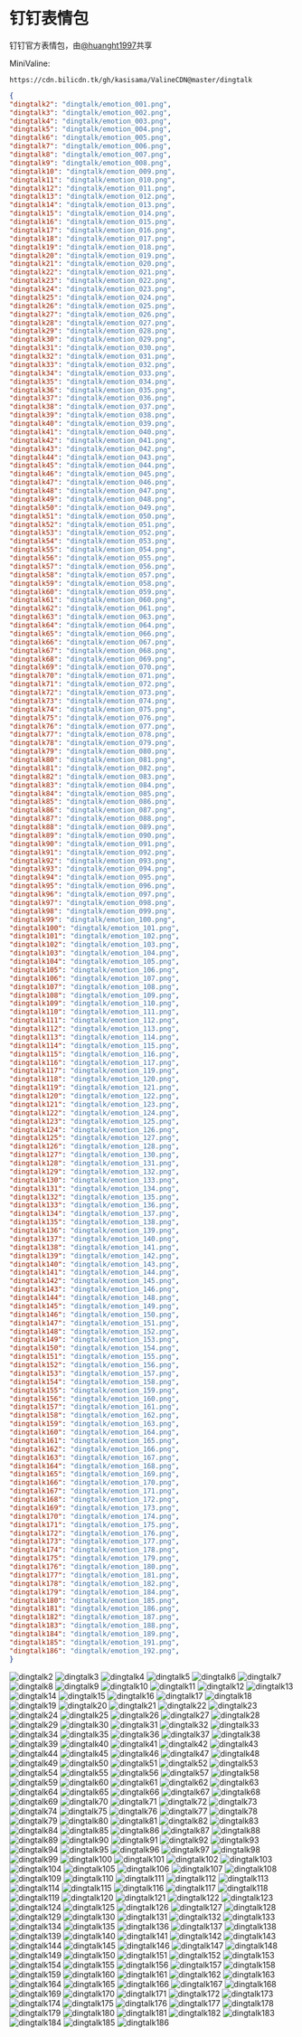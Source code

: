 # 钉钉表情包

钉钉官方表情包，由[@huanght1997](https://github.com/huanght1997)共享

MiniValine:

`https://cdn.bilicdn.tk/gh/kasisama/ValineCDN@master/dingtalk`

```json
{
"dingtalk2": "dingtalk/emotion_001.png",
"dingtalk3": "dingtalk/emotion_002.png",
"dingtalk4": "dingtalk/emotion_003.png",
"dingtalk5": "dingtalk/emotion_004.png",
"dingtalk6": "dingtalk/emotion_005.png",
"dingtalk7": "dingtalk/emotion_006.png",
"dingtalk8": "dingtalk/emotion_007.png",
"dingtalk9": "dingtalk/emotion_008.png",
"dingtalk10": "dingtalk/emotion_009.png",
"dingtalk11": "dingtalk/emotion_010.png",
"dingtalk12": "dingtalk/emotion_011.png",
"dingtalk13": "dingtalk/emotion_012.png",
"dingtalk14": "dingtalk/emotion_013.png",
"dingtalk15": "dingtalk/emotion_014.png",
"dingtalk16": "dingtalk/emotion_015.png",
"dingtalk17": "dingtalk/emotion_016.png",
"dingtalk18": "dingtalk/emotion_017.png",
"dingtalk19": "dingtalk/emotion_018.png",
"dingtalk20": "dingtalk/emotion_019.png",
"dingtalk21": "dingtalk/emotion_020.png",
"dingtalk22": "dingtalk/emotion_021.png",
"dingtalk23": "dingtalk/emotion_022.png",
"dingtalk24": "dingtalk/emotion_023.png",
"dingtalk25": "dingtalk/emotion_024.png",
"dingtalk26": "dingtalk/emotion_025.png",
"dingtalk27": "dingtalk/emotion_026.png",
"dingtalk28": "dingtalk/emotion_027.png",
"dingtalk29": "dingtalk/emotion_028.png",
"dingtalk30": "dingtalk/emotion_029.png",
"dingtalk31": "dingtalk/emotion_030.png",
"dingtalk32": "dingtalk/emotion_031.png",
"dingtalk33": "dingtalk/emotion_032.png",
"dingtalk34": "dingtalk/emotion_033.png",
"dingtalk35": "dingtalk/emotion_034.png",
"dingtalk36": "dingtalk/emotion_035.png",
"dingtalk37": "dingtalk/emotion_036.png",
"dingtalk38": "dingtalk/emotion_037.png",
"dingtalk39": "dingtalk/emotion_038.png",
"dingtalk40": "dingtalk/emotion_039.png",
"dingtalk41": "dingtalk/emotion_040.png",
"dingtalk42": "dingtalk/emotion_041.png",
"dingtalk43": "dingtalk/emotion_042.png",
"dingtalk44": "dingtalk/emotion_043.png",
"dingtalk45": "dingtalk/emotion_044.png",
"dingtalk46": "dingtalk/emotion_045.png",
"dingtalk47": "dingtalk/emotion_046.png",
"dingtalk48": "dingtalk/emotion_047.png",
"dingtalk49": "dingtalk/emotion_048.png",
"dingtalk50": "dingtalk/emotion_049.png",
"dingtalk51": "dingtalk/emotion_050.png",
"dingtalk52": "dingtalk/emotion_051.png",
"dingtalk53": "dingtalk/emotion_052.png",
"dingtalk54": "dingtalk/emotion_053.png",
"dingtalk55": "dingtalk/emotion_054.png",
"dingtalk56": "dingtalk/emotion_055.png",
"dingtalk57": "dingtalk/emotion_056.png",
"dingtalk58": "dingtalk/emotion_057.png",
"dingtalk59": "dingtalk/emotion_058.png",
"dingtalk60": "dingtalk/emotion_059.png",
"dingtalk61": "dingtalk/emotion_060.png",
"dingtalk62": "dingtalk/emotion_061.png",
"dingtalk63": "dingtalk/emotion_063.png",
"dingtalk64": "dingtalk/emotion_064.png",
"dingtalk65": "dingtalk/emotion_066.png",
"dingtalk66": "dingtalk/emotion_067.png",
"dingtalk67": "dingtalk/emotion_068.png",
"dingtalk68": "dingtalk/emotion_069.png",
"dingtalk69": "dingtalk/emotion_070.png",
"dingtalk70": "dingtalk/emotion_071.png",
"dingtalk71": "dingtalk/emotion_072.png",
"dingtalk72": "dingtalk/emotion_073.png",
"dingtalk73": "dingtalk/emotion_074.png",
"dingtalk74": "dingtalk/emotion_075.png",
"dingtalk75": "dingtalk/emotion_076.png",
"dingtalk76": "dingtalk/emotion_077.png",
"dingtalk77": "dingtalk/emotion_078.png",
"dingtalk78": "dingtalk/emotion_079.png",
"dingtalk79": "dingtalk/emotion_080.png",
"dingtalk80": "dingtalk/emotion_081.png",
"dingtalk81": "dingtalk/emotion_082.png",
"dingtalk82": "dingtalk/emotion_083.png",
"dingtalk83": "dingtalk/emotion_084.png",
"dingtalk84": "dingtalk/emotion_085.png",
"dingtalk85": "dingtalk/emotion_086.png",
"dingtalk86": "dingtalk/emotion_087.png",
"dingtalk87": "dingtalk/emotion_088.png",
"dingtalk88": "dingtalk/emotion_089.png",
"dingtalk89": "dingtalk/emotion_090.png",
"dingtalk90": "dingtalk/emotion_091.png",
"dingtalk91": "dingtalk/emotion_092.png",
"dingtalk92": "dingtalk/emotion_093.png",
"dingtalk93": "dingtalk/emotion_094.png",
"dingtalk94": "dingtalk/emotion_095.png",
"dingtalk95": "dingtalk/emotion_096.png",
"dingtalk96": "dingtalk/emotion_097.png",
"dingtalk97": "dingtalk/emotion_098.png",
"dingtalk98": "dingtalk/emotion_099.png",
"dingtalk99": "dingtalk/emotion_100.png",
"dingtalk100": "dingtalk/emotion_101.png",
"dingtalk101": "dingtalk/emotion_102.png",
"dingtalk102": "dingtalk/emotion_103.png",
"dingtalk103": "dingtalk/emotion_104.png",
"dingtalk104": "dingtalk/emotion_105.png",
"dingtalk105": "dingtalk/emotion_106.png",
"dingtalk106": "dingtalk/emotion_107.png",
"dingtalk107": "dingtalk/emotion_108.png",
"dingtalk108": "dingtalk/emotion_109.png",
"dingtalk109": "dingtalk/emotion_110.png",
"dingtalk110": "dingtalk/emotion_111.png",
"dingtalk111": "dingtalk/emotion_112.png",
"dingtalk112": "dingtalk/emotion_113.png",
"dingtalk113": "dingtalk/emotion_114.png",
"dingtalk114": "dingtalk/emotion_115.png",
"dingtalk115": "dingtalk/emotion_116.png",
"dingtalk116": "dingtalk/emotion_117.png",
"dingtalk117": "dingtalk/emotion_119.png",
"dingtalk118": "dingtalk/emotion_120.png",
"dingtalk119": "dingtalk/emotion_121.png",
"dingtalk120": "dingtalk/emotion_122.png",
"dingtalk121": "dingtalk/emotion_123.png",
"dingtalk122": "dingtalk/emotion_124.png",
"dingtalk123": "dingtalk/emotion_125.png",
"dingtalk124": "dingtalk/emotion_126.png",
"dingtalk125": "dingtalk/emotion_127.png",
"dingtalk126": "dingtalk/emotion_128.png",
"dingtalk127": "dingtalk/emotion_130.png",
"dingtalk128": "dingtalk/emotion_131.png",
"dingtalk129": "dingtalk/emotion_132.png",
"dingtalk130": "dingtalk/emotion_133.png",
"dingtalk131": "dingtalk/emotion_134.png",
"dingtalk132": "dingtalk/emotion_135.png",
"dingtalk133": "dingtalk/emotion_136.png",
"dingtalk134": "dingtalk/emotion_137.png",
"dingtalk135": "dingtalk/emotion_138.png",
"dingtalk136": "dingtalk/emotion_139.png",
"dingtalk137": "dingtalk/emotion_140.png",
"dingtalk138": "dingtalk/emotion_141.png",
"dingtalk139": "dingtalk/emotion_142.png",
"dingtalk140": "dingtalk/emotion_143.png",
"dingtalk141": "dingtalk/emotion_144.png",
"dingtalk142": "dingtalk/emotion_145.png",
"dingtalk143": "dingtalk/emotion_146.png",
"dingtalk144": "dingtalk/emotion_148.png",
"dingtalk145": "dingtalk/emotion_149.png",
"dingtalk146": "dingtalk/emotion_150.png",
"dingtalk147": "dingtalk/emotion_151.png",
"dingtalk148": "dingtalk/emotion_152.png",
"dingtalk149": "dingtalk/emotion_153.png",
"dingtalk150": "dingtalk/emotion_154.png",
"dingtalk151": "dingtalk/emotion_155.png",
"dingtalk152": "dingtalk/emotion_156.png",
"dingtalk153": "dingtalk/emotion_157.png",
"dingtalk154": "dingtalk/emotion_158.png",
"dingtalk155": "dingtalk/emotion_159.png",
"dingtalk156": "dingtalk/emotion_160.png",
"dingtalk157": "dingtalk/emotion_161.png",
"dingtalk158": "dingtalk/emotion_162.png",
"dingtalk159": "dingtalk/emotion_163.png",
"dingtalk160": "dingtalk/emotion_164.png",
"dingtalk161": "dingtalk/emotion_165.png",
"dingtalk162": "dingtalk/emotion_166.png",
"dingtalk163": "dingtalk/emotion_167.png",
"dingtalk164": "dingtalk/emotion_168.png",
"dingtalk165": "dingtalk/emotion_169.png",
"dingtalk166": "dingtalk/emotion_170.png",
"dingtalk167": "dingtalk/emotion_171.png",
"dingtalk168": "dingtalk/emotion_172.png",
"dingtalk169": "dingtalk/emotion_173.png",
"dingtalk170": "dingtalk/emotion_174.png",
"dingtalk171": "dingtalk/emotion_175.png",
"dingtalk172": "dingtalk/emotion_176.png",
"dingtalk173": "dingtalk/emotion_177.png",
"dingtalk174": "dingtalk/emotion_178.png",
"dingtalk175": "dingtalk/emotion_179.png",
"dingtalk176": "dingtalk/emotion_180.png",
"dingtalk177": "dingtalk/emotion_181.png",
"dingtalk178": "dingtalk/emotion_182.png",
"dingtalk179": "dingtalk/emotion_184.png",
"dingtalk180": "dingtalk/emotion_185.png",
"dingtalk181": "dingtalk/emotion_186.png",
"dingtalk182": "dingtalk/emotion_187.png",
"dingtalk183": "dingtalk/emotion_188.png",
"dingtalk184": "dingtalk/emotion_189.png",
"dingtalk185": "dingtalk/emotion_191.png",
"dingtalk186": "dingtalk/emotion_192.png",
}
```

![dingtalk2](https://cdn.bilicdn.tk/gh/kasisama/ValineCDN@master/dingtalk/emotion_001.png)
![dingtalk3](https://cdn.bilicdn.tk/gh/kasisama/ValineCDN@master/dingtalk/emotion_002.png)
![dingtalk4](https://cdn.bilicdn.tk/gh/kasisama/ValineCDN@master/dingtalk/emotion_003.png)
![dingtalk5](https://cdn.bilicdn.tk/gh/kasisama/ValineCDN@master/dingtalk/emotion_004.png)
![dingtalk6](https://cdn.bilicdn.tk/gh/kasisama/ValineCDN@master/dingtalk/emotion_005.png)
![dingtalk7](https://cdn.bilicdn.tk/gh/kasisama/ValineCDN@master/dingtalk/emotion_006.png)
![dingtalk8](https://cdn.bilicdn.tk/gh/kasisama/ValineCDN@master/dingtalk/emotion_007.png)
![dingtalk9](https://cdn.bilicdn.tk/gh/kasisama/ValineCDN@master/dingtalk/emotion_008.png)
![dingtalk10](https://cdn.bilicdn.tk/gh/kasisama/ValineCDN@master/dingtalk/emotion_009.png)
![dingtalk11](https://cdn.bilicdn.tk/gh/kasisama/ValineCDN@master/dingtalk/emotion_010.png)
![dingtalk12](https://cdn.bilicdn.tk/gh/kasisama/ValineCDN@master/dingtalk/emotion_011.png)
![dingtalk13](https://cdn.bilicdn.tk/gh/kasisama/ValineCDN@master/dingtalk/emotion_012.png)
![dingtalk14](https://cdn.bilicdn.tk/gh/kasisama/ValineCDN@master/dingtalk/emotion_013.png)
![dingtalk15](https://cdn.bilicdn.tk/gh/kasisama/ValineCDN@master/dingtalk/emotion_014.png)
![dingtalk16](https://cdn.bilicdn.tk/gh/kasisama/ValineCDN@master/dingtalk/emotion_015.png)
![dingtalk17](https://cdn.bilicdn.tk/gh/kasisama/ValineCDN@master/dingtalk/emotion_016.png)
![dingtalk18](https://cdn.bilicdn.tk/gh/kasisama/ValineCDN@master/dingtalk/emotion_017.png)
![dingtalk19](https://cdn.bilicdn.tk/gh/kasisama/ValineCDN@master/dingtalk/emotion_018.png)
![dingtalk20](https://cdn.bilicdn.tk/gh/kasisama/ValineCDN@master/dingtalk/emotion_019.png)
![dingtalk21](https://cdn.bilicdn.tk/gh/kasisama/ValineCDN@master/dingtalk/emotion_020.png)
![dingtalk22](https://cdn.bilicdn.tk/gh/kasisama/ValineCDN@master/dingtalk/emotion_021.png)
![dingtalk23](https://cdn.bilicdn.tk/gh/kasisama/ValineCDN@master/dingtalk/emotion_022.png)
![dingtalk24](https://cdn.bilicdn.tk/gh/kasisama/ValineCDN@master/dingtalk/emotion_023.png)
![dingtalk25](https://cdn.bilicdn.tk/gh/kasisama/ValineCDN@master/dingtalk/emotion_024.png)
![dingtalk26](https://cdn.bilicdn.tk/gh/kasisama/ValineCDN@master/dingtalk/emotion_025.png)
![dingtalk27](https://cdn.bilicdn.tk/gh/kasisama/ValineCDN@master/dingtalk/emotion_026.png)
![dingtalk28](https://cdn.bilicdn.tk/gh/kasisama/ValineCDN@master/dingtalk/emotion_027.png)
![dingtalk29](https://cdn.bilicdn.tk/gh/kasisama/ValineCDN@master/dingtalk/emotion_028.png)
![dingtalk30](https://cdn.bilicdn.tk/gh/kasisama/ValineCDN@master/dingtalk/emotion_029.png)
![dingtalk31](https://cdn.bilicdn.tk/gh/kasisama/ValineCDN@master/dingtalk/emotion_030.png)
![dingtalk32](https://cdn.bilicdn.tk/gh/kasisama/ValineCDN@master/dingtalk/emotion_031.png)
![dingtalk33](https://cdn.bilicdn.tk/gh/kasisama/ValineCDN@master/dingtalk/emotion_032.png)
![dingtalk34](https://cdn.bilicdn.tk/gh/kasisama/ValineCDN@master/dingtalk/emotion_033.png)
![dingtalk35](https://cdn.bilicdn.tk/gh/kasisama/ValineCDN@master/dingtalk/emotion_034.png)
![dingtalk36](https://cdn.bilicdn.tk/gh/kasisama/ValineCDN@master/dingtalk/emotion_035.png)
![dingtalk37](https://cdn.bilicdn.tk/gh/kasisama/ValineCDN@master/dingtalk/emotion_036.png)
![dingtalk38](https://cdn.bilicdn.tk/gh/kasisama/ValineCDN@master/dingtalk/emotion_037.png)
![dingtalk39](https://cdn.bilicdn.tk/gh/kasisama/ValineCDN@master/dingtalk/emotion_038.png)
![dingtalk40](https://cdn.bilicdn.tk/gh/kasisama/ValineCDN@master/dingtalk/emotion_039.png)
![dingtalk41](https://cdn.bilicdn.tk/gh/kasisama/ValineCDN@master/dingtalk/emotion_040.png)
![dingtalk42](https://cdn.bilicdn.tk/gh/kasisama/ValineCDN@master/dingtalk/emotion_041.png)
![dingtalk43](https://cdn.bilicdn.tk/gh/kasisama/ValineCDN@master/dingtalk/emotion_042.png)
![dingtalk44](https://cdn.bilicdn.tk/gh/kasisama/ValineCDN@master/dingtalk/emotion_043.png)
![dingtalk45](https://cdn.bilicdn.tk/gh/kasisama/ValineCDN@master/dingtalk/emotion_044.png)
![dingtalk46](https://cdn.bilicdn.tk/gh/kasisama/ValineCDN@master/dingtalk/emotion_045.png)
![dingtalk47](https://cdn.bilicdn.tk/gh/kasisama/ValineCDN@master/dingtalk/emotion_046.png)
![dingtalk48](https://cdn.bilicdn.tk/gh/kasisama/ValineCDN@master/dingtalk/emotion_047.png)
![dingtalk49](https://cdn.bilicdn.tk/gh/kasisama/ValineCDN@master/dingtalk/emotion_048.png)
![dingtalk50](https://cdn.bilicdn.tk/gh/kasisama/ValineCDN@master/dingtalk/emotion_049.png)
![dingtalk51](https://cdn.bilicdn.tk/gh/kasisama/ValineCDN@master/dingtalk/emotion_050.png)
![dingtalk52](https://cdn.bilicdn.tk/gh/kasisama/ValineCDN@master/dingtalk/emotion_051.png)
![dingtalk53](https://cdn.bilicdn.tk/gh/kasisama/ValineCDN@master/dingtalk/emotion_052.png)
![dingtalk54](https://cdn.bilicdn.tk/gh/kasisama/ValineCDN@master/dingtalk/emotion_053.png)
![dingtalk55](https://cdn.bilicdn.tk/gh/kasisama/ValineCDN@master/dingtalk/emotion_054.png)
![dingtalk56](https://cdn.bilicdn.tk/gh/kasisama/ValineCDN@master/dingtalk/emotion_055.png)
![dingtalk57](https://cdn.bilicdn.tk/gh/kasisama/ValineCDN@master/dingtalk/emotion_056.png)
![dingtalk58](https://cdn.bilicdn.tk/gh/kasisama/ValineCDN@master/dingtalk/emotion_057.png)
![dingtalk59](https://cdn.bilicdn.tk/gh/kasisama/ValineCDN@master/dingtalk/emotion_058.png)
![dingtalk60](https://cdn.bilicdn.tk/gh/kasisama/ValineCDN@master/dingtalk/emotion_059.png)
![dingtalk61](https://cdn.bilicdn.tk/gh/kasisama/ValineCDN@master/dingtalk/emotion_060.png)
![dingtalk62](https://cdn.bilicdn.tk/gh/kasisama/ValineCDN@master/dingtalk/emotion_061.png)
![dingtalk63](https://cdn.bilicdn.tk/gh/kasisama/ValineCDN@master/dingtalk/emotion_063.png)
![dingtalk64](https://cdn.bilicdn.tk/gh/kasisama/ValineCDN@master/dingtalk/emotion_064.png)
![dingtalk65](https://cdn.bilicdn.tk/gh/kasisama/ValineCDN@master/dingtalk/emotion_066.png)
![dingtalk66](https://cdn.bilicdn.tk/gh/kasisama/ValineCDN@master/dingtalk/emotion_067.png)
![dingtalk67](https://cdn.bilicdn.tk/gh/kasisama/ValineCDN@master/dingtalk/emotion_068.png)
![dingtalk68](https://cdn.bilicdn.tk/gh/kasisama/ValineCDN@master/dingtalk/emotion_069.png)
![dingtalk69](https://cdn.bilicdn.tk/gh/kasisama/ValineCDN@master/dingtalk/emotion_070.png)
![dingtalk70](https://cdn.bilicdn.tk/gh/kasisama/ValineCDN@master/dingtalk/emotion_071.png)
![dingtalk71](https://cdn.bilicdn.tk/gh/kasisama/ValineCDN@master/dingtalk/emotion_072.png)
![dingtalk72](https://cdn.bilicdn.tk/gh/kasisama/ValineCDN@master/dingtalk/emotion_073.png)
![dingtalk73](https://cdn.bilicdn.tk/gh/kasisama/ValineCDN@master/dingtalk/emotion_074.png)
![dingtalk74](https://cdn.bilicdn.tk/gh/kasisama/ValineCDN@master/dingtalk/emotion_075.png)
![dingtalk75](https://cdn.bilicdn.tk/gh/kasisama/ValineCDN@master/dingtalk/emotion_076.png)
![dingtalk76](https://cdn.bilicdn.tk/gh/kasisama/ValineCDN@master/dingtalk/emotion_077.png)
![dingtalk77](https://cdn.bilicdn.tk/gh/kasisama/ValineCDN@master/dingtalk/emotion_078.png)
![dingtalk78](https://cdn.bilicdn.tk/gh/kasisama/ValineCDN@master/dingtalk/emotion_079.png)
![dingtalk79](https://cdn.bilicdn.tk/gh/kasisama/ValineCDN@master/dingtalk/emotion_080.png)
![dingtalk80](https://cdn.bilicdn.tk/gh/kasisama/ValineCDN@master/dingtalk/emotion_081.png)
![dingtalk81](https://cdn.bilicdn.tk/gh/kasisama/ValineCDN@master/dingtalk/emotion_082.png)
![dingtalk82](https://cdn.bilicdn.tk/gh/kasisama/ValineCDN@master/dingtalk/emotion_083.png)
![dingtalk83](https://cdn.bilicdn.tk/gh/kasisama/ValineCDN@master/dingtalk/emotion_084.png)
![dingtalk84](https://cdn.bilicdn.tk/gh/kasisama/ValineCDN@master/dingtalk/emotion_085.png)
![dingtalk85](https://cdn.bilicdn.tk/gh/kasisama/ValineCDN@master/dingtalk/emotion_086.png)
![dingtalk86](https://cdn.bilicdn.tk/gh/kasisama/ValineCDN@master/dingtalk/emotion_087.png)
![dingtalk87](https://cdn.bilicdn.tk/gh/kasisama/ValineCDN@master/dingtalk/emotion_088.png)
![dingtalk88](https://cdn.bilicdn.tk/gh/kasisama/ValineCDN@master/dingtalk/emotion_089.png)
![dingtalk89](https://cdn.bilicdn.tk/gh/kasisama/ValineCDN@master/dingtalk/emotion_090.png)
![dingtalk90](https://cdn.bilicdn.tk/gh/kasisama/ValineCDN@master/dingtalk/emotion_091.png)
![dingtalk91](https://cdn.bilicdn.tk/gh/kasisama/ValineCDN@master/dingtalk/emotion_092.png)
![dingtalk92](https://cdn.bilicdn.tk/gh/kasisama/ValineCDN@master/dingtalk/emotion_093.png)
![dingtalk93](https://cdn.bilicdn.tk/gh/kasisama/ValineCDN@master/dingtalk/emotion_094.png)
![dingtalk94](https://cdn.bilicdn.tk/gh/kasisama/ValineCDN@master/dingtalk/emotion_095.png)
![dingtalk95](https://cdn.bilicdn.tk/gh/kasisama/ValineCDN@master/dingtalk/emotion_096.png)
![dingtalk96](https://cdn.bilicdn.tk/gh/kasisama/ValineCDN@master/dingtalk/emotion_097.png)
![dingtalk97](https://cdn.bilicdn.tk/gh/kasisama/ValineCDN@master/dingtalk/emotion_098.png)
![dingtalk98](https://cdn.bilicdn.tk/gh/kasisama/ValineCDN@master/dingtalk/emotion_099.png)
![dingtalk99](https://cdn.bilicdn.tk/gh/kasisama/ValineCDN@master/dingtalk/emotion_100.png)
![dingtalk100](https://cdn.bilicdn.tk/gh/kasisama/ValineCDN@master/dingtalk/emotion_101.png)
![dingtalk101](https://cdn.bilicdn.tk/gh/kasisama/ValineCDN@master/dingtalk/emotion_102.png)
![dingtalk102](https://cdn.bilicdn.tk/gh/kasisama/ValineCDN@master/dingtalk/emotion_103.png)
![dingtalk103](https://cdn.bilicdn.tk/gh/kasisama/ValineCDN@master/dingtalk/emotion_104.png)
![dingtalk104](https://cdn.bilicdn.tk/gh/kasisama/ValineCDN@master/dingtalk/emotion_105.png)
![dingtalk105](https://cdn.bilicdn.tk/gh/kasisama/ValineCDN@master/dingtalk/emotion_106.png)
![dingtalk106](https://cdn.bilicdn.tk/gh/kasisama/ValineCDN@master/dingtalk/emotion_107.png)
![dingtalk107](https://cdn.bilicdn.tk/gh/kasisama/ValineCDN@master/dingtalk/emotion_108.png)
![dingtalk108](https://cdn.bilicdn.tk/gh/kasisama/ValineCDN@master/dingtalk/emotion_109.png)
![dingtalk109](https://cdn.bilicdn.tk/gh/kasisama/ValineCDN@master/dingtalk/emotion_110.png)
![dingtalk110](https://cdn.bilicdn.tk/gh/kasisama/ValineCDN@master/dingtalk/emotion_111.png)
![dingtalk111](https://cdn.bilicdn.tk/gh/kasisama/ValineCDN@master/dingtalk/emotion_112.png)
![dingtalk112](https://cdn.bilicdn.tk/gh/kasisama/ValineCDN@master/dingtalk/emotion_113.png)
![dingtalk113](https://cdn.bilicdn.tk/gh/kasisama/ValineCDN@master/dingtalk/emotion_114.png)
![dingtalk114](https://cdn.bilicdn.tk/gh/kasisama/ValineCDN@master/dingtalk/emotion_115.png)
![dingtalk115](https://cdn.bilicdn.tk/gh/kasisama/ValineCDN@master/dingtalk/emotion_116.png)
![dingtalk116](https://cdn.bilicdn.tk/gh/kasisama/ValineCDN@master/dingtalk/emotion_117.png)
![dingtalk117](https://cdn.bilicdn.tk/gh/kasisama/ValineCDN@master/dingtalk/emotion_119.png)
![dingtalk118](https://cdn.bilicdn.tk/gh/kasisama/ValineCDN@master/dingtalk/emotion_120.png)
![dingtalk119](https://cdn.bilicdn.tk/gh/kasisama/ValineCDN@master/dingtalk/emotion_121.png)
![dingtalk120](https://cdn.bilicdn.tk/gh/kasisama/ValineCDN@master/dingtalk/emotion_122.png)
![dingtalk121](https://cdn.bilicdn.tk/gh/kasisama/ValineCDN@master/dingtalk/emotion_123.png)
![dingtalk122](https://cdn.bilicdn.tk/gh/kasisama/ValineCDN@master/dingtalk/emotion_124.png)
![dingtalk123](https://cdn.bilicdn.tk/gh/kasisama/ValineCDN@master/dingtalk/emotion_125.png)
![dingtalk124](https://cdn.bilicdn.tk/gh/kasisama/ValineCDN@master/dingtalk/emotion_126.png)
![dingtalk125](https://cdn.bilicdn.tk/gh/kasisama/ValineCDN@master/dingtalk/emotion_127.png)
![dingtalk126](https://cdn.bilicdn.tk/gh/kasisama/ValineCDN@master/dingtalk/emotion_128.png)
![dingtalk127](https://cdn.bilicdn.tk/gh/kasisama/ValineCDN@master/dingtalk/emotion_130.png)
![dingtalk128](https://cdn.bilicdn.tk/gh/kasisama/ValineCDN@master/dingtalk/emotion_131.png)
![dingtalk129](https://cdn.bilicdn.tk/gh/kasisama/ValineCDN@master/dingtalk/emotion_132.png)
![dingtalk130](https://cdn.bilicdn.tk/gh/kasisama/ValineCDN@master/dingtalk/emotion_133.png)
![dingtalk131](https://cdn.bilicdn.tk/gh/kasisama/ValineCDN@master/dingtalk/emotion_134.png)
![dingtalk132](https://cdn.bilicdn.tk/gh/kasisama/ValineCDN@master/dingtalk/emotion_135.png)
![dingtalk133](https://cdn.bilicdn.tk/gh/kasisama/ValineCDN@master/dingtalk/emotion_136.png)
![dingtalk134](https://cdn.bilicdn.tk/gh/kasisama/ValineCDN@master/dingtalk/emotion_137.png)
![dingtalk135](https://cdn.bilicdn.tk/gh/kasisama/ValineCDN@master/dingtalk/emotion_138.png)
![dingtalk136](https://cdn.bilicdn.tk/gh/kasisama/ValineCDN@master/dingtalk/emotion_139.png)
![dingtalk137](https://cdn.bilicdn.tk/gh/kasisama/ValineCDN@master/dingtalk/emotion_140.png)
![dingtalk138](https://cdn.bilicdn.tk/gh/kasisama/ValineCDN@master/dingtalk/emotion_141.png)
![dingtalk139](https://cdn.bilicdn.tk/gh/kasisama/ValineCDN@master/dingtalk/emotion_142.png)
![dingtalk140](https://cdn.bilicdn.tk/gh/kasisama/ValineCDN@master/dingtalk/emotion_143.png)
![dingtalk141](https://cdn.bilicdn.tk/gh/kasisama/ValineCDN@master/dingtalk/emotion_144.png)
![dingtalk142](https://cdn.bilicdn.tk/gh/kasisama/ValineCDN@master/dingtalk/emotion_145.png)
![dingtalk143](https://cdn.bilicdn.tk/gh/kasisama/ValineCDN@master/dingtalk/emotion_146.png)
![dingtalk144](https://cdn.bilicdn.tk/gh/kasisama/ValineCDN@master/dingtalk/emotion_148.png)
![dingtalk145](https://cdn.bilicdn.tk/gh/kasisama/ValineCDN@master/dingtalk/emotion_149.png)
![dingtalk146](https://cdn.bilicdn.tk/gh/kasisama/ValineCDN@master/dingtalk/emotion_150.png)
![dingtalk147](https://cdn.bilicdn.tk/gh/kasisama/ValineCDN@master/dingtalk/emotion_151.png)
![dingtalk148](https://cdn.bilicdn.tk/gh/kasisama/ValineCDN@master/dingtalk/emotion_152.png)
![dingtalk149](https://cdn.bilicdn.tk/gh/kasisama/ValineCDN@master/dingtalk/emotion_153.png)
![dingtalk150](https://cdn.bilicdn.tk/gh/kasisama/ValineCDN@master/dingtalk/emotion_154.png)
![dingtalk151](https://cdn.bilicdn.tk/gh/kasisama/ValineCDN@master/dingtalk/emotion_155.png)
![dingtalk152](https://cdn.bilicdn.tk/gh/kasisama/ValineCDN@master/dingtalk/emotion_156.png)
![dingtalk153](https://cdn.bilicdn.tk/gh/kasisama/ValineCDN@master/dingtalk/emotion_157.png)
![dingtalk154](https://cdn.bilicdn.tk/gh/kasisama/ValineCDN@master/dingtalk/emotion_158.png)
![dingtalk155](https://cdn.bilicdn.tk/gh/kasisama/ValineCDN@master/dingtalk/emotion_159.png)
![dingtalk156](https://cdn.bilicdn.tk/gh/kasisama/ValineCDN@master/dingtalk/emotion_160.png)
![dingtalk157](https://cdn.bilicdn.tk/gh/kasisama/ValineCDN@master/dingtalk/emotion_161.png)
![dingtalk158](https://cdn.bilicdn.tk/gh/kasisama/ValineCDN@master/dingtalk/emotion_162.png)
![dingtalk159](https://cdn.bilicdn.tk/gh/kasisama/ValineCDN@master/dingtalk/emotion_163.png)
![dingtalk160](https://cdn.bilicdn.tk/gh/kasisama/ValineCDN@master/dingtalk/emotion_164.png)
![dingtalk161](https://cdn.bilicdn.tk/gh/kasisama/ValineCDN@master/dingtalk/emotion_165.png)
![dingtalk162](https://cdn.bilicdn.tk/gh/kasisama/ValineCDN@master/dingtalk/emotion_166.png)
![dingtalk163](https://cdn.bilicdn.tk/gh/kasisama/ValineCDN@master/dingtalk/emotion_167.png)
![dingtalk164](https://cdn.bilicdn.tk/gh/kasisama/ValineCDN@master/dingtalk/emotion_168.png)
![dingtalk165](https://cdn.bilicdn.tk/gh/kasisama/ValineCDN@master/dingtalk/emotion_169.png)
![dingtalk166](https://cdn.bilicdn.tk/gh/kasisama/ValineCDN@master/dingtalk/emotion_170.png)
![dingtalk167](https://cdn.bilicdn.tk/gh/kasisama/ValineCDN@master/dingtalk/emotion_171.png)
![dingtalk168](https://cdn.bilicdn.tk/gh/kasisama/ValineCDN@master/dingtalk/emotion_172.png)
![dingtalk169](https://cdn.bilicdn.tk/gh/kasisama/ValineCDN@master/dingtalk/emotion_173.png)
![dingtalk170](https://cdn.bilicdn.tk/gh/kasisama/ValineCDN@master/dingtalk/emotion_174.png)
![dingtalk171](https://cdn.bilicdn.tk/gh/kasisama/ValineCDN@master/dingtalk/emotion_175.png)
![dingtalk172](https://cdn.bilicdn.tk/gh/kasisama/ValineCDN@master/dingtalk/emotion_176.png)
![dingtalk173](https://cdn.bilicdn.tk/gh/kasisama/ValineCDN@master/dingtalk/emotion_177.png)
![dingtalk174](https://cdn.bilicdn.tk/gh/kasisama/ValineCDN@master/dingtalk/emotion_178.png)
![dingtalk175](https://cdn.bilicdn.tk/gh/kasisama/ValineCDN@master/dingtalk/emotion_179.png)
![dingtalk176](https://cdn.bilicdn.tk/gh/kasisama/ValineCDN@master/dingtalk/emotion_180.png)
![dingtalk177](https://cdn.bilicdn.tk/gh/kasisama/ValineCDN@master/dingtalk/emotion_181.png)
![dingtalk178](https://cdn.bilicdn.tk/gh/kasisama/ValineCDN@master/dingtalk/emotion_182.png)
![dingtalk179](https://cdn.bilicdn.tk/gh/kasisama/ValineCDN@master/dingtalk/emotion_184.png)
![dingtalk180](https://cdn.bilicdn.tk/gh/kasisama/ValineCDN@master/dingtalk/emotion_185.png)
![dingtalk181](https://cdn.bilicdn.tk/gh/kasisama/ValineCDN@master/dingtalk/emotion_186.png)
![dingtalk182](https://cdn.bilicdn.tk/gh/kasisama/ValineCDN@master/dingtalk/emotion_187.png)
![dingtalk183](https://cdn.bilicdn.tk/gh/kasisama/ValineCDN@master/dingtalk/emotion_188.png)
![dingtalk184](https://cdn.bilicdn.tk/gh/kasisama/ValineCDN@master/dingtalk/emotion_189.png)
![dingtalk185](https://cdn.bilicdn.tk/gh/kasisama/ValineCDN@master/dingtalk/emotion_191.png)
![dingtalk186](https://cdn.bilicdn.tk/gh/kasisama/ValineCDN@master/dingtalk/emotion_192.png)